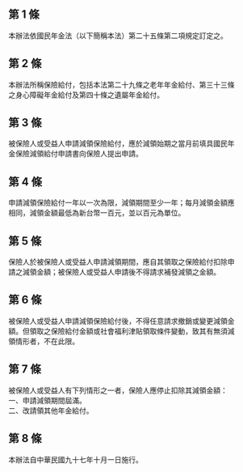 第 1 條
-------
本辦法依國民年金法（以下簡稱本法）第二十五條第二項規定訂定之。

第 2 條
-------
本辦法所稱保險給付，包括本法第二十九條之老年年金給付、第三十三條  
之身心障礙年金給付及第四十條之遺屬年金給付。

第 3 條
-------
被保險人或受益人申請減領保險給付，應於減領始期之當月前填具國民年  
金保險減領給付申請書向保險人提出申請。

第 4 條
-------
申請減領保險給付一年以一次為限，減領期間至少一年；每月減領金額應  
相同，減領金額最低為新台幣一百元，並以百元為單位。

第 5 條
-------
保險人於被保險人或受益人申請減領期間，應自其領取之保險給付扣除申  
請之減領金額；被保險人或受益人申請後不得請求補發減領之金額。

第 6 條
-------
被保險人或受益人申請減領保險給付後，不得任意請求撤銷或變更減領金  
額。但領取之保險給付金額或社會福利津貼領取條件變動，致其有無須減  
領情形者，不在此限。

第 7 條
-------
被保險人或受益人有下列情形之一者，保險人應停止扣除其減領金額：  
一、申請減領期間屆滿。  
二、改請領其他年金給付。

第 8 條
-------
本辦法自中華民國九十七年十月一日施行。

